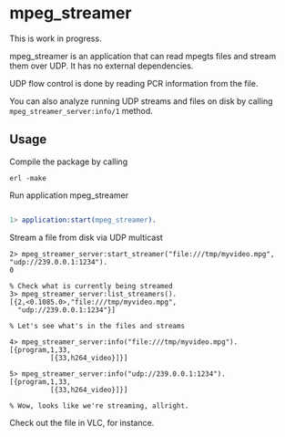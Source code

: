 mpeg_streamer
=============

This is work in progress.

mpeg_streamer is an application that can read mpegts files and stream them over UDP.
It has no external dependencies.

UDP flow control is done by reading PCR information from the file.

You can also analyze running UDP streams and files on disk by calling
`mpeg_streamer_server:info/1` method.

Usage
-----

Compile the package by calling

`erl -make`

Run application mpeg_streamer

```erl -pa ebin

1> application:start(mpeg_streamer).
```

Stream a file from disk via UDP multicast

```
2> mpeg_streamer_server:start_streamer("file:///tmp/myvideo.mpg", "udp://239.0.0.1:1234").
0

% Check what is currently being streamed
3> mpeg_streamer_server:list_streamers().
[{2,<0.1085.0>,"file:///tmp/myvideo.mpg",
  "udp://239.0.0.1:1234"}]

% Let's see what's in the files and streams

4> mpeg_streamer_server:info("file:///tmp/myvideo.mpg").
[{program,1,33,                                                   
          [{33,h264_video}]}]

5> mpeg_streamer_server:info("udp://239.0.0.1:1234").
[{program,1,33,                                                
          [{33,h264_video}]}]

% Wow, looks like we're streaming, allright.
```

Check out the file in VLC, for instance.
